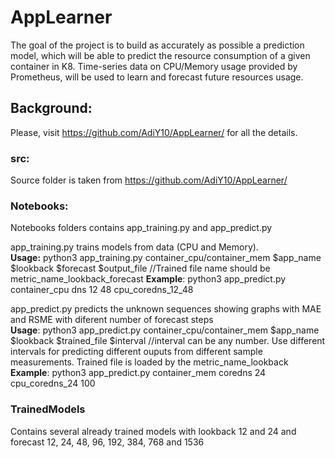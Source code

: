 # AppLearner

The goal of the project is to build as accurately as possible a prediction model, which will be able to predict the resource consumption of a given container in K8.
Time-series data on CPU/Memory usage provided by Prometheus, will be used to learn and forecast future resources usage.

## Background:
Please, visit https://github.com/AdiY10/AppLearner/ for all the details.

### src:
Source folder is taken from https://github.com/AdiY10/AppLearner/

### Notebooks:
Notebooks folders contains app_training.py and app_predict.py

app_training.py trains models from data (CPU and Memory).  
<b>Usage:</b> python3 app_training.py container_cpu/container_mem $app_name $lookback $forecast $output_file //Trained file name should be metric_name_lookback_forecast
<b>Example</b>: python3 app_predict.py container_cpu dns 12 48 cpu_coredns_12_48

app_predict.py predicts the unknown sequences showing graphs with MAE and RSME with diferent number of forecast steps  
<b>Usage</b>: python3 app_predict.py container_cpu/container_mem $app_name $lookback $trained_file $interval //interval can be any number. Use different intervals for predicting different ouputs from different sample measurements. Trained file is loaded by the metric_name_lookback
<b>Example</b>: python3 app_predict.py container_mem coredns 24 cpu_coredns_24 100

### TrainedModels
Contains several already trained models with lookback 12 and 24 and forecast 12, 24, 48, 96, 192, 384, 768 and 1536
